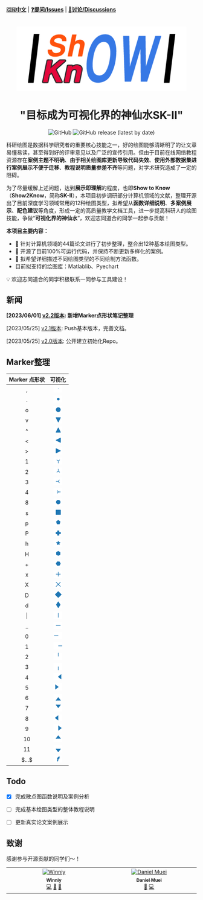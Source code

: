 [**🇨🇳中文**](./README.md) | [**❓提问/Issues**](https://github.com/Winn1y/Show2Know/issues) | [**💬讨论/Discussions**](https://github.com/Winn1y/Show2Know/discussions/1)

<p align="center">
    <br>
    <img src="./pics/logo.png" width="450"/>
    <br>
</p>

# <div align="center"><b><a>"目标成为可视化界的神仙水SK-II"</a></b></div>

<p align="center">
    <img alt="GitHub" src="https://img.shields.io/badge/license-Apache%202.0-blue">
    <img alt="GitHub release (latest by date)" src="https://img.shields.io/badge/Version-2.1-green">
</p>



科研绘图是数据科学研究者的重要核心技能之一，好的绘图能够清晰明了的让文章易懂易读，甚至得到好的评审意见以及广泛的宣传引用。但由于目前在线网络教程资源存在**案例主题不明确**、**由于相关绘图库更新导致代码失效**、**使用外部数据集进行案例展示不便于迁移**、**教程说明质量参差不齐**等问题，对学术研究造成了一定的阻碍。


为了尽量缓解上述问题，达到**展示即理解**的程度，也即**Show to Know**（**Show2Know**，简称**SK-II**），本项目初步调研部分计算机领域的文献，整理开源出了目前深度学习领域常用的12种绘图类型，拟希望从**函数详细说明**、**多案例展示**、**配色建议**等角度，形成一定的高质量教学文档工具，进一步提高科研人的绘图技能，争做“**可视化界的神仙水**”，欢迎志同道合的同学一起参与贡献！

**本项目主要内容：**

- 🚀 针对计算机领域的44篇论文进行了初步整理，整合出12种基本绘图类型。 
- 🚀 开源了目前100%可运行代码，并保持不断更新多样化的案例。
- 🚀 拟希望详细描述不同绘图类型的不同绘制方法函数。
- 目前拟支持的绘图库：Matlablib、Pyechart

💡 欢迎志同道合的同学积极联系一同参与工具建设！

## 新闻

**[2023/06/01] [v2.2版本](https://github.com/Winn1y/Show2Know): 新增Marker点形状笔记整理**

[2023/05/25] [v2.1版本](https://github.com/Winn1y/Show2Know/tree/2.1):  Push基本版本，完善文档。

[2023/05/25] [v2.0版本](https://github.com/Winn1y/Show2Know/tree/2.0): 公开建立初始化Repo。

## Marker整理

| Marker 点形状   |       可视化 |
|:-------:|:------:|
| ,        | ![](pics/Markers/DM_20230604155558_002.PNG) |
| .        | ![](pics/Markers/DM_20230604155558_001.PNG) |
| o        | ![](pics/Markers/DM_20230604155558_003.png) |
| v        | ![](pics/Markers/DM_20230604155558_004.png) |
| ^        | ![](pics/Markers/DM_20230604155558_005.png) |
| <        | ![](pics/Markers/DM_20230604155558_006.png) |
| \>        | ![](pics/Markers/DM_20230604155558_007.png) |
| 1        | ![](pics/Markers/DM_20230604155558_008.png) |
| 2        | ![](pics/Markers/DM_20230604155558_009.png) |
| 3        | ![](pics/Markers/DM_20230604155558_010.png) |
| 4        | ![](pics/Markers/DM_20230604155558_011.png) |
| 8        | ![](pics/Markers/DM_20230604155558_012.png) |
| s        | ![](pics/Markers/DM_20230604155558_013.png) |
| p        | ![](pics/Markers/DM_20230604155558_014.png) |
| P        | ![](pics/Markers/DM_20230604155558_015.png) |
| h        | ![](pics/Markers/DM_20230604155558_016.png) |
| H        | ![](pics/Markers/DM_20230604155558_017.png) |
| +        | ![](pics/Markers/DM_20230604155558_018.png) |
| x        | ![](pics/Markers/DM_20230604155558_019.png) |
| X        | ![](pics/Markers/DM_20230604155558_020.png) |
| D        | ![](pics/Markers/DM_20230604155558_022.png) |
| d        | ![](pics/Markers/DM_20230604155558_023.png) |
| &#124;        | ![](pics/Markers/DM_20230604155558_024.png) |
| _        | ![](pics/Markers/DM_20230604155558_025.png) |
| 0        | ![](pics/Markers/DM_20230604155558_026.png) |
| 1        | ![](pics/Markers/DM_20230604155558_027.png) |
| 2        | ![](pics/Markers/DM_20230604155558_028.png) |
| 3        | ![](pics/Markers/DM_20230604155558_029.png) |
| 4        | ![](pics/Markers/DM_20230604155558_030.png) |
| 5        | ![](pics/Markers/DM_20230604155558_031.png) |
| 6        | ![](pics/Markers/DM_20230604155558_032.png) |
| 7        | ![](pics/Markers/DM_20230604155558_033.png) |
| 8        | ![](pics/Markers/DM_20230604155558_034.png) |
| 9        | ![](pics/Markers/DM_20230604155558_035.png) |
| 10       | ![](pics/Markers/DM_20230604155558_036.png) |
| 11        | ![](pics/Markers/DM_20230604155558_037.png) |
| \$...\$        | ![](pics/Markers/DM_20230604155558_038.png) |


## Todo

- [X] 完成散点图函数说明及案例分析
- [ ] 完成基本绘图类型的整体教程说明
- [ ] 更新真实论文案例展示


## 致谢

感谢参与开源贡献的同学们～！

<table>
  <tbody>
    <tr>
      <td align="center" valign="top" width="14.28%"><a href="https://github.com/Winn1y"><img src="https://avatars.githubusercontent.com/u/115919287?v=4" width="100px;" alt="Winniy"/><br /><sub><b>Winniy</b></sub></a><br /><a href="https://github.com/Winn1y" title="Code">💻</a> <a href="https://github.com/Winn1y" title="Design">🎨</a> <a href="https://github.com/Winn1y" title="Ideas, Planning, & Feedback">🤔</a></td>
      <td align="center" valign="top" width="14.28%"><a href="https://github.com/Surge-Dan"><img src="https://avatars.githubusercontent.com/u/82951455?v=4" width="100px;" alt="
Daniel Muei"/><br /><sub><b>Daniel Muei</b></sub></a><br /><a href="https://github.com/Surge-Dan" title="Bug reports">🐛</a> <a href="https://github.com/Surge-Dan" title="Code">💻</a></td>
    </tr>
  </tbody>
</table>


